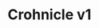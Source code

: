 ---
order: 4
type: 'project'
path: "/projects/crohniclev1"
slug: "crohniclev1"
title: "Crohnicle v1"
description: "is a social network for people with chronic conditions to find friends and create groups for support and activities."
builtWith: "Handlebars, Express, Node, MongoDB, Cloudinary, Heroku"
problem: "Having a chronic condition can be lonely, often people are hesitant to talk about them on existing social networks, as to not overwhelm their friends. Some people do use existing social networks to connect with others, but there is no easy way to both find others with the same condition as well as find events and groups."
solution: "Create a social network dedicated to serving the needs of those with chronic conditions. Creating a dedicated space for users to be able to connect with others, find groups and events. Allowing users to sort and find users with the same or similar conditions, medications and locations."
code: "I spent time to ensure that small details were completed, such as not allowing users to friend themselves, and allowing only group/event members to see the comment section. My favorite part of this project is the ability to sort through and find other users by medications or by condition."
githubURL: "https://github.com/justlask/crohnicles"
liveURL: "https://crohnicle.herokuapp.com/"
image: "https://res.cloudinary.com/justlaskcloud/image/upload/v1582422556/MAIN/portfolio/crohnicless_n6xpuz.png"
---